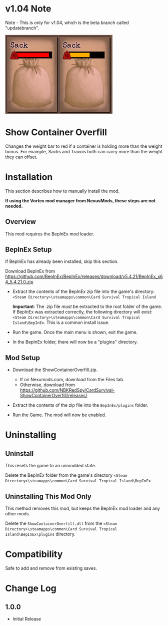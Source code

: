 # v1.04 Note
Note - This is only for v1.04, which is the beta branch called "updatebranch".

![Overfill to filled compare](media/SackCompare.png)

# Show Container Overfill
Changes the weight bar to red if a container is holding more than the weight bonus.  For example, Sacks and Travois both can carry more than the weight they can offset.


# Installation 
This section describes how to manually install the mod.

**If using the Vortex mod manager from NexusMods, these steps are not needed.**

## Overview
This mod requires the BepInEx mod loader.

## BepInEx Setup
If BepInEx has already been installed, skip this section.

Download BepInEx from https://github.com/BepInEx/BepInEx/releases/download/v5.4.21/BepInEx_x64_5.4.21.0.zip

* Extract the contents of the BepInEx zip file into the game's directory:
```<Steam Directory>\steamapps\common\Card Survival Tropical Island```

    __Important__:  The .zip file *must* be extracted to the root folder of the game.  If BepInEx was extracted correctly, the following directory will exist: ```<Steam Directory>\steamapps\common\Card Survival Tropical Island\BepInEx```.  This is a common install issue.

* Run the game.  Once the main menu is shown, exit the game.
    
* In the BepInEx folder, there will now be a "plugins" directory.

## Mod Setup
* Download the ShowContainerOverfill.zip.  
    * If on Nexumods.com, download from the Files tab.
    * Otherwise, download from https://github.com/NBKRedSpy/CardSurvival-ShowContainerOverfill/releases/

* Extract the contents of the zip file into the ```BepInEx/plugins``` folder.

* Run the Game.  The mod will now be enabled.

# Uninstalling

## Uninstall
This resets the game to an unmodded state.

Delete the BepInEx folder from the game's directory
```<Steam Directory>\steamapps\common\Card Survival Tropical Island\BepInEx```

## Uninstalling This Mod Only

This method removes this mod, but keeps the BepInEx mod loader and any other mods.

Delete the ```ShowContainerOverfill.dll``` from the ```<Steam Directory>\steamapps\common\Card Survival Tropical Island\BepInEx\plugins``` directory.

# Compatibility
Safe to add and remove from existing saves.

# Change Log 

## 1.0.0  
* Initial Release


